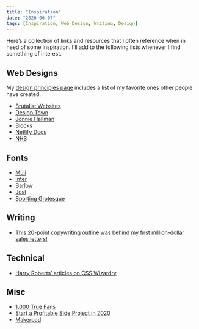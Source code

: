 ```yaml
---
title: "Inspiration"
date: "2020-06-07"
tags: [Inspiration, Web Design, Writing, Design]
---
```


<p class="lead">Here’s a collection of links and resources that I often reference when in need of some inspiration. I’ll add to the following lists whenever I find something of interest.</p>

## Web Designs

My [design principles page](/design-principles/) includes a list of my favorite ones other people have created.

- [Brutalist Websites](https://brutalistwebsites.com/)
- [Design Town](https://designtown.nyc/)
- [Jonnie Hallman](https://destroytoday.com/)
- [Blocks](https://blocks.do/)
- [Netlify Docs](https://docs.netlify.com/)
- [NHS](https://www.nhs.uk/)

## Fonts

- [Muli](https://fonts.google.com/specimen/Muli)
- [Inter](https://rsms.me/inter/)
- [Barlow](https://fonts.google.com/specimen/Barlow)
- [Jost](https://fonts.google.com/specimen/Jost)
- [Sporting Grotesque](https://velvetyne.fr/fonts/sporting-grotesque/)

## Writing

- [This 20-point copywriting outline was behind my first million-dollar sales letters!](https://www.breakthroughmarketingsecrets.com/blog/this-20-point-copywriting-outline-was-behind-my-first-million-dollar-sales-letters/)

## Technical

- [Harry Roberts’ articles on CSS Wizardry](https://csswizardry.com/archive/)

## Misc

- [1,000 True Fans](https://kk.org/thetechnium/1000-true-fans/)
- [Start a Profitable Side Project in 2020](https://www.indiehackers.com/start)
- [Makerpad](https://www.makerpad.co/explore)